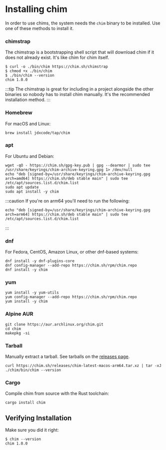 # Installing chim

In order to use chims, the system needs the `chim` binary to be installed. Use one of these methods to install it.

### chimstrap

The chimstrap is a bootstrapping shell script that will download chim if it does not already exist. It's like chim for chim itself.

```
$ curl -o ./bin/chim https://chim.sh/chimstrap
$ chmod +x ./bin/chim
$ ./bin/chim --version
chim 1.0.0
```

:::tip
The chimstrap is great for including in a project alongside the other binaries so nobody has to install chim manually. It's the recommended installation method.
:::

### Homebrew

For macOS and Linux:

```sh-session
brew install jdxcode/tap/chim
```

### apt

For Ubuntu and Debian:

```sh-session
wget -qO - https://chim.sh/gpg-key.pub | gpg --dearmor | sudo tee /usr/share/keyrings/chim-archive-keyring.gpg 1> /dev/null
echo "deb [signed-by=/usr/share/keyrings/chim-archive-keyring.gpg arch=amd64] https://chim.sh/deb stable main" | sudo tee /etc/apt/sources.list.d/chim.list
sudo apt update
sudo apt install -y chim
```

:::caution
If you're on arm64 you'll need to run the following:

```sh-session
echo "deb [signed-by=/usr/share/keyrings/chim-archive-keyring.gpg arch=arm64] https://chim.sh/deb stable main" | sudo tee /etc/apt/sources.list.d/chim.list
```

:::

### dnf

For Fedora, CentOS, Amazon Linux, or other dnf-based systems:

```sh-session
dnf install -y dnf-plugins-core
dnf config-manager --add-repo https://chim.sh/rpm/chim.repo
dnf install -y chim
```

### yum

```sh-session
yum install -y yum-utils
yum config-manager --add-repo https://chim.sh/rpm/chim.repo
yum install -y chim
```

### Alpine AUR

```sh-session
git clone https://aur.archlinux.org/chim.git
cd chim
makepkg -si
```

### Tarball

Manually extract a tarball. See tarballs on the [releases page](https://github.com/jdxcode/chim/releases).

```sh-session
curl https://chim.sh/releases/chim-latest-macos-arm64.tar.xz | tar -xJ
./chim/bin/chim --version
```

### Cargo

Compile chim from source with the Rust toolchain:

```sh-session
cargo install chim
```

## Verifying Installation

Make sure you did it right:

```sh-session
$ chim --version
chim 1.0.0
```
